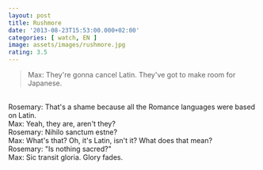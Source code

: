 ```yaml
---
layout: post
title: Rushmore
date: '2013-08-23T15:53:00.000+02:00'
categories: [ watch, EN ]
image: assets/images/rushmore.jpg
rating: 3.5
---
```


> Max: They're gonna cancel Latin. They've got to make room for Japanese. 
<br/>
Rosemary: That's a shame because all the Romance languages were based on Latin.
<br/>
Max: Yeah, they are, aren't they?
<br/>
Rosemary: Nihilo sanctum estne?
<br/>
Max: What's that? Oh, it's Latin, isn't it? What does that mean?
<br/>
Rosemary: "Is nothing sacred?" 
<br/>
Max: Sic transit gloria. Glory fades.
